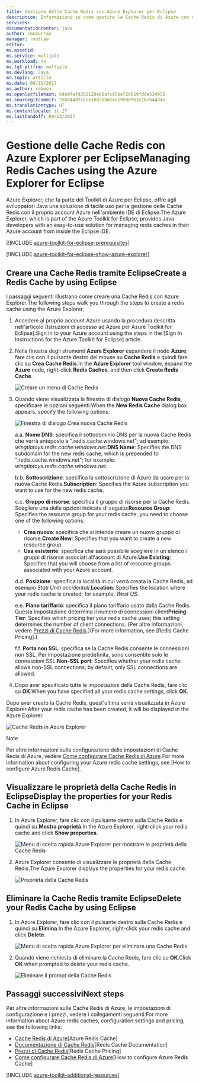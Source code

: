 ```yaml
---
title: Gestione delle Cache Redis con Azure Explorer per Eclipse
description: Informazioni su come gestire le Cache Redis di Azure con Azure Explorer per Eclipse.
services: 
documentationcenter: java
author: rmcmurray
manager: routlaw
editor: 
ms.assetid: 
ms.service: multiple
ms.workload: na
ms.tgt_pltfrm: multiple
ms.devlang: Java
ms.topic: article
ms.date: 09/11/2017
ms.author: robmcm
ms.openlocfilehash: 64b9fefd202128eb0afc95be720619fd6e534958
ms.sourcegitcommit: 256044d7cbce16dcb8dc4e195d0f63c10cb44d4e
ms.translationtype: HT
ms.contentlocale: it-IT
ms.lasthandoff: 09/13/2017
---
```

# <a name="managing-redis-caches-using-the-azure-explorer-for-eclipse"></a><span data-ttu-id="5bf7b-103">Gestione delle Cache Redis con Azure Explorer per Eclipse</span><span class="sxs-lookup"><span data-stu-id="5bf7b-103">Managing Redis Caches using the Azure Explorer for Eclipse</span></span>

<span data-ttu-id="5bf7b-104">Azure Explorer, che fa parte del Toolkit di Azure per Eclipse, offre agli sviluppatori Java una soluzione di facile uso per la gestione delle Cache Redis con il proprio account Azure nell'ambiente IDE di Eclipse.</span><span class="sxs-lookup"><span data-stu-id="5bf7b-104">The Azure Explorer, which is part of the Azure Toolkit for Eclipse, provides Java developers with an easy-to-use solution for managing redis caches in their Azure account from inside the Eclipse IDE.</span></span>

[!INCLUDE [azure-toolkit-for-eclipse-prerequisites](../includes/azure-toolkit-for-eclipse-prerequisites.md)]

[!INCLUDE [azure-toolkit-for-eclipse-show-azure-explorer](../includes/azure-toolkit-for-eclipse-show-azure-explorer.md)]

## <a name="create-a-redis-cache-by-using-eclipse"></a><span data-ttu-id="5bf7b-105">Creare una Cache Redis tramite Eclipse</span><span class="sxs-lookup"><span data-stu-id="5bf7b-105">Create a Redis Cache by using Eclipse</span></span>

<span data-ttu-id="5bf7b-106">I passaggi seguenti illustrano come creare una Cache Redis con Azure Explorer.</span><span class="sxs-lookup"><span data-stu-id="5bf7b-106">The following steps walk you through the steps to create a redis cache using the Azure Explorer.</span></span>

1. <span data-ttu-id="5bf7b-107">Accedere al proprio account Azure usando la procedura descritta nell'articolo [Istruzioni di accesso ad Azure per Azure Toolkit for Eclipse].</span><span class="sxs-lookup"><span data-stu-id="5bf7b-107">Sign in to your Azure account using the steps in the [Sign In Instructions for the Azure Toolkit for Eclipse] article.</span></span>

1. <span data-ttu-id="5bf7b-108">Nella finestra degli strumenti **Azure Explorer** espandere il nodo **Azure**, fare clic con il pulsante destro del mouse su **Cache Redis** e quindi fare clic su **Crea Cache Redis**.</span><span class="sxs-lookup"><span data-stu-id="5bf7b-108">In the **Azure Explorer** tool window, expand the **Azure** node, right-click **Redis Caches**, and then click **Create Redis Cache**.</span></span>

   ![Creare un menu di Cache Redis][CR01]

1. <span data-ttu-id="5bf7b-110">Quando viene visualizzata la finestra di dialogo **Nuova Cache Redis**, specificare le opzioni seguenti:</span><span class="sxs-lookup"><span data-stu-id="5bf7b-110">When the **New Redis Cache** dialog box appears, specify the following options:</span></span>

   ![Finestra di dialogo Crea nuova Cache Redis][CR02]

   <span data-ttu-id="5bf7b-112">a.</span><span class="sxs-lookup"><span data-stu-id="5bf7b-112">a.</span></span> <span data-ttu-id="5bf7b-113">**Nome DNS**: specifica il sottodominio DNS per la nuova Cache Redis che verrà anteposto a ".redis.cache.windows.net"; ad esempio: *wingtiptoys.redis.cache.windows.net*.</span><span class="sxs-lookup"><span data-stu-id="5bf7b-113">**DNS Name**: Specifies the DNS subdomain for the new redis cache, which is prepended to ".redis.cache.windows.net"; for example: *wingtiptoys.redis.cache.windows.net*.</span></span>

   <span data-ttu-id="5bf7b-114">b.</span><span class="sxs-lookup"><span data-stu-id="5bf7b-114">b.</span></span> <span data-ttu-id="5bf7b-115">**Sottoscrizione**: specifica la sottoscrizione di Azure da usare per la nuova Cache Redis.</span><span class="sxs-lookup"><span data-stu-id="5bf7b-115">**Subscription**: Specifies the Azure subscription you want to use for the new redis cache.</span></span>

   <span data-ttu-id="5bf7b-116">c.</span><span class="sxs-lookup"><span data-stu-id="5bf7b-116">c.</span></span> <span data-ttu-id="5bf7b-117">**Gruppo di risorse**: specifica il gruppo di risorse per la Cache Redis. Scegliere una delle opzioni indicate di seguito:</span><span class="sxs-lookup"><span data-stu-id="5bf7b-117">**Resource Group**: Specifies the resource group for your redis cache; you need to choose one of the following options:</span></span>
      * <span data-ttu-id="5bf7b-118">**Crea nuovo**: specifica che si intende creare un nuovo gruppo di risorse.</span><span class="sxs-lookup"><span data-stu-id="5bf7b-118">**Create New**: Specifies that you want to create a new resource group.</span></span>
      * <span data-ttu-id="5bf7b-119">**Usa esistente**: specifica che sarà possibile scegliere in un elenco i gruppi di risorse associati all'account di Azure.</span><span class="sxs-lookup"><span data-stu-id="5bf7b-119">**Use Existing**: Specifies that you will choose from a list of resource groups associated with your Azure account.</span></span>

   <span data-ttu-id="5bf7b-120">d.</span><span class="sxs-lookup"><span data-stu-id="5bf7b-120">d.</span></span> <span data-ttu-id="5bf7b-121">**Posizione**: specifica la località in cui verrà creata la Cache Redis, ad esempio *Stati Uniti occidentali*.</span><span class="sxs-lookup"><span data-stu-id="5bf7b-121">**Location**: Specifies the location where your redis cache is created; for example, *West US*.</span></span>

   <span data-ttu-id="5bf7b-122">e.</span><span class="sxs-lookup"><span data-stu-id="5bf7b-122">e.</span></span> <span data-ttu-id="5bf7b-123">**Piano tariffario**: specifica il piano tariffario usato dalla Cache Redis. Questa impostazione determina il numero di connessioni client</span><span class="sxs-lookup"><span data-stu-id="5bf7b-123">**Pricing Tier**: Specifies which pricing tier your redis cache uses; this setting determines the number of client connections.</span></span> <span data-ttu-id="5bf7b-124">(Per altre informazioni, vedere [Prezzi di Cache Redis].)</span><span class="sxs-lookup"><span data-stu-id="5bf7b-124">(For more information, see [Redis Cache Pricing].)</span></span>

   <span data-ttu-id="5bf7b-125">f.</span><span class="sxs-lookup"><span data-stu-id="5bf7b-125">f.</span></span> <span data-ttu-id="5bf7b-126">**Porta non SSL**: specifica se la Cache Redis consente le connessioni non SSL. Per impostazione predefinita, sono consentite solo le connessioni SSL.</span><span class="sxs-lookup"><span data-stu-id="5bf7b-126">**Non-SSL port**: Specifies whether your redis cache allows non-SSL connections; by default, only SSL connections are allowed.</span></span>

1. <span data-ttu-id="5bf7b-127">Dopo aver specificato tutte le impostazioni della Cache Redis, fare clic su **OK**.</span><span class="sxs-lookup"><span data-stu-id="5bf7b-127">When you have specified all your redis cache settings, click **OK**.</span></span>

<span data-ttu-id="5bf7b-128">Dopo aver creato la Cache Redis, quest'ultima verrà visualizzata in Azure Explorer.</span><span class="sxs-lookup"><span data-stu-id="5bf7b-128">After your redis cache has been created, it will be displayed in the Azure Explorer.</span></span>

   ![Cache Redis in Azure Explorer][CR03]

> [!NOTE]
>
> <span data-ttu-id="5bf7b-130">Per altre informazioni sulla configurazione delle impostazioni di Cache Redis di Azure, vedere [Come configurare Cache Redis di Azure].</span><span class="sxs-lookup"><span data-stu-id="5bf7b-130">For more information about configuring your Azure redis cache settings, see [How to configure Azure Redis Cache].</span></span>
>

## <a name="display-the-properties-for-your-redis-cache-in-eclipse"></a><span data-ttu-id="5bf7b-131">Visualizzare le proprietà della Cache Redis in Eclipse</span><span class="sxs-lookup"><span data-stu-id="5bf7b-131">Display the properties for your Redis Cache in Eclipse</span></span>

1. <span data-ttu-id="5bf7b-132">In Azure Explorer, fare clic con il pulsante destro sulla Cache Redis e quindi su **Mostra proprietà**.</span><span class="sxs-lookup"><span data-stu-id="5bf7b-132">In the Azure Explorer, right-click your redis cache and click **Show properties**.</span></span>

   ![Menu di scelta rapida Azure Explorer per mostrare le proprietà della Cache Redis][SP01]

1. <span data-ttu-id="5bf7b-134">Azure Explorer consente di visualizzare le proprietà della Cache Redis.</span><span class="sxs-lookup"><span data-stu-id="5bf7b-134">The Azure Explorer displays the properties for your redis cache.</span></span>

   ![Proprietà della Cache Redis][SP02]

## <a name="delete-your-redis-cache-by-using-eclipse"></a><span data-ttu-id="5bf7b-136">Eliminare la Cache Redis tramite Eclipse</span><span class="sxs-lookup"><span data-stu-id="5bf7b-136">Delete your Redis Cache by using Eclipse</span></span>

1. <span data-ttu-id="5bf7b-137">In Azure Explorer, fare clic con il pulsante destro sulla Cache Redis e quindi su **Elimina**.</span><span class="sxs-lookup"><span data-stu-id="5bf7b-137">In the Azure Explorer, right-click your redis cache and click **Delete**.</span></span>

   ![Menu di scelta rapida Azure Explorer per eliminare una Cache Redis][DE01]

1. <span data-ttu-id="5bf7b-139">Quando viene richiesto di eliminare la Cache Redis, fare clic su **OK**.</span><span class="sxs-lookup"><span data-stu-id="5bf7b-139">Click **OK** when prompted to delete your redis cache.</span></span>

   ![Eliminare il prompt della Cache Redis][DE02]

## <a name="next-steps"></a><span data-ttu-id="5bf7b-141">Passaggi successivi</span><span class="sxs-lookup"><span data-stu-id="5bf7b-141">Next steps</span></span>

<span data-ttu-id="5bf7b-142">Per altre informazioni sulle Cache Redis di Azure, le impostazioni di configurazione e i prezzi, vedere i collegamenti seguenti:</span><span class="sxs-lookup"><span data-stu-id="5bf7b-142">For more information about Azure redis caches, configuration settings and pricing, see the following links:</span></span>

* <span data-ttu-id="5bf7b-143">[Cache Redis di Azure]</span><span class="sxs-lookup"><span data-stu-id="5bf7b-143">[Azure Redis Cache]</span></span>
* <span data-ttu-id="5bf7b-144">[Documentazione di Cache Redis]</span><span class="sxs-lookup"><span data-stu-id="5bf7b-144">[Redis Cache Documentation]</span></span>
* <span data-ttu-id="5bf7b-145">[Prezzi di Cache Redis]</span><span class="sxs-lookup"><span data-stu-id="5bf7b-145">[Redis Cache Pricing]</span></span>
* <span data-ttu-id="5bf7b-146">[Come configurare Cache Redis di Azure]</span><span class="sxs-lookup"><span data-stu-id="5bf7b-146">[How to configure Azure Redis Cache]</span></span>

[!INCLUDE [azure-toolkit-additional-resources](../includes/azure-toolkit-additional-resources.md)]

<!-- URL List -->

[Prezzi di Cache Redis]: https://azure.microsoft.com/pricing/details/cache/
[Cache Redis di Azure]: https://azure.microsoft.com/services/cache/
[Documentazione di Cache Redis]: /azure/redis-cache/
[Come configurare Cache Redis di Azure]: /azure/redis-cache/cache-configure

<!-- IMG List -->

[CR01]: media/azure-toolkit-for-eclipse-managing-redis-caches-using-azure-explorer/CR01.png
[CR02]: media/azure-toolkit-for-eclipse-managing-redis-caches-using-azure-explorer/CR02.png
[CR03]: media/azure-toolkit-for-eclipse-managing-redis-caches-using-azure-explorer/CR03.png

[SP01]: media/azure-toolkit-for-eclipse-managing-redis-caches-using-azure-explorer/SP01.png
[SP02]: media/azure-toolkit-for-eclipse-managing-redis-caches-using-azure-explorer/SP02.png

[DE01]: media/azure-toolkit-for-eclipse-managing-redis-caches-using-azure-explorer/DE01.png
[DE02]: media/azure-toolkit-for-eclipse-managing-redis-caches-using-azure-explorer/DE02.png
